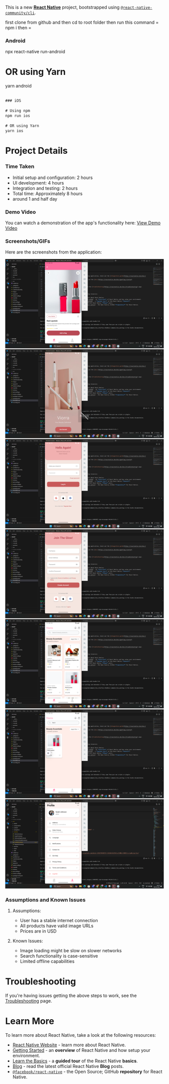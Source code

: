 This is a new [**React Native**](https://reactnative.dev) project, bootstrapped using [`@react-native-community/cli`](https://github.com/react-native-community/cli).


first clone from github and then cd to root folder then run this command  = npm i  then = 
### Android

npx react-native run-android

# OR using Yarn
yarn android
```

### iOS

# Using npm
npm run ios

# OR using Yarn
yarn ios
```
# Project Details

### Time Taken
- Initial setup and configuration: 2 hours
- UI development: 4 hours
- Integration and testing: 2 hours
- Total time: Approximately 8 hours
- around 1 and half day 

### Demo Video
You can watch a demonstration of the app's functionality here:
[View Demo Video](https://drive.google.com/file/d/1JjvydZWYRJlwwYOCBPUALbu8Mjc6MQb8/view?usp=drive_link)

### Screenshots/GIFs
Here are the screenshots from the application:

![Demo Image 1](src/assets/demo-img/1.png)
![Demo Image 2](src/assets/demo-img/2.png)
![Demo Image 3](src/assets/demo-img/3.png)
![Demo Image 4](src/assets/demo-img/4.png)
![Demo Image 5](src/assets/demo-img/5.png)
![Demo Image 6](src/assets/demo-img/6.png)
![Demo Image 7](src/assets/demo-img/7.png)

### Assumptions and Known Issues
1. Assumptions:
   - User has a stable internet connection
   - All products have valid image URLs
   - Prices are in USD

2. Known Issues:
   - Image loading might be slow on slower networks
   - Search functionality is case-sensitive
   - Limited offline capabilities

# Troubleshooting

If you're having issues getting the above steps to work, see the [Troubleshooting](https://reactnative.dev/docs/troubleshooting) page.

# Learn More

To learn more about React Native, take a look at the following resources:

- [React Native Website](https://reactnative.dev) - learn more about React Native.
- [Getting Started](https://reactnative.dev/docs/environment-setup) - an **overview** of React Native and how setup your environment.
- [Learn the Basics](https://reactnative.dev/docs/getting-started) - a **guided tour** of the React Native **basics**.
- [Blog](https://reactnative.dev/blog) - read the latest official React Native **Blog** posts.
- [`@facebook/react-native`](https://github.com/facebook/react-native) - the Open Source; GitHub **repository** for React Native.
